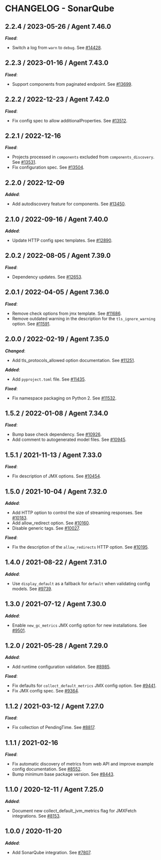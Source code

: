 # CHANGELOG - SonarQube

## 2.2.4 / 2023-05-26 / Agent 7.46.0

***Fixed***: 

* Switch a log from `warn` to `debug`. See [#14428](https://github.com/DataDog/integrations-core/pull/14428).


## 2.2.3 / 2023-01-16 / Agent 7.43.0

***Fixed***: 

* Support components from paginated endpoint. See [#13699](https://github.com/DataDog/integrations-core/pull/13699).


## 2.2.2 / 2022-12-23 / Agent 7.42.0

***Fixed***: 

* Fix config spec to allow additionalProperties. See [#13512](https://github.com/DataDog/integrations-core/pull/13512).


## 2.2.1 / 2022-12-16

***Fixed***: 

* Projects processed in `components` excluded from `components_discovery`. See [#13531](https://github.com/DataDog/integrations-core/pull/13531).
* Fix configuration spec. See [#13504](https://github.com/DataDog/integrations-core/pull/13504).


## 2.2.0 / 2022-12-09

***Added***: 

* Add autodiscovery feature for components. See [#13450](https://github.com/DataDog/integrations-core/pull/13450).


## 2.1.0 / 2022-09-16 / Agent 7.40.0

***Added***: 

* Update HTTP config spec templates. See [#12890](https://github.com/DataDog/integrations-core/pull/12890).


## 2.0.2 / 2022-08-05 / Agent 7.39.0

***Fixed***: 

* Dependency updates. See [#12653](https://github.com/DataDog/integrations-core/pull/12653).


## 2.0.1 / 2022-04-05 / Agent 7.36.0

***Fixed***: 

* Remove check options from jmx template. See [#11686](https://github.com/DataDog/integrations-core/pull/11686).
* Remove outdated warning in the description for the `tls_ignore_warning` option. See [#11591](https://github.com/DataDog/integrations-core/pull/11591).


## 2.0.0 / 2022-02-19 / Agent 7.35.0

***Changed***: 

* Add tls_protocols_allowed option documentation. See [#11251](https://github.com/DataDog/integrations-core/pull/11251).

***Added***: 

* Add `pyproject.toml` file. See [#11435](https://github.com/DataDog/integrations-core/pull/11435).

***Fixed***: 

* Fix namespace packaging on Python 2. See [#11532](https://github.com/DataDog/integrations-core/pull/11532).


## 1.5.2 / 2022-01-08 / Agent 7.34.0

***Fixed***: 

* Bump base check dependency. See [#10926](https://github.com/DataDog/integrations-core/pull/10926).
* Add comment to autogenerated model files. See [#10945](https://github.com/DataDog/integrations-core/pull/10945).


## 1.5.1 / 2021-11-13 / Agent 7.33.0

***Fixed***: 

* Fix description of JMX options. See [#10454](https://github.com/DataDog/integrations-core/pull/10454).


## 1.5.0 / 2021-10-04 / Agent 7.32.0

***Added***: 

* Add HTTP option to control the size of streaming responses. See [#10183](https://github.com/DataDog/integrations-core/pull/10183).
* Add allow_redirect option. See [#10160](https://github.com/DataDog/integrations-core/pull/10160).
* Disable generic tags. See [#10027](https://github.com/DataDog/integrations-core/pull/10027).

***Fixed***: 

* Fix the description of the `allow_redirects` HTTP option. See [#10195](https://github.com/DataDog/integrations-core/pull/10195).


## 1.4.0 / 2021-08-22 / Agent 7.31.0

***Added***: 

* Use `display_default` as a fallback for `default` when validating config models. See [#9739](https://github.com/DataDog/integrations-core/pull/9739).


## 1.3.0 / 2021-07-12 / Agent 7.30.0

***Added***: 

* Enable `new_gc_metrics` JMX config option for new installations. See [#9501](https://github.com/DataDog/integrations-core/pull/9501).


## 1.2.0 / 2021-05-28 / Agent 7.29.0

***Added***: 

* Add runtime configuration validation. See [#8985](https://github.com/DataDog/integrations-core/pull/8985).

***Fixed***: 

* Fix defaults for `collect_default_metrics` JMX config option. See [#9441](https://github.com/DataDog/integrations-core/pull/9441).
* Fix JMX config spec. See [#9364](https://github.com/DataDog/integrations-core/pull/9364).


## 1.1.2 / 2021-03-12 / Agent 7.27.0

***Fixed***: 

* Fix collection of PendingTime. See [#8817](https://github.com/DataDog/integrations-core/pull/8817).


## 1.1.1 / 2021-02-16

***Fixed***: 

* Fix automatic discovery of metrics from web API and improve example config documentation. See [#8552](https://github.com/DataDog/integrations-core/pull/8552).
* Bump minimum base package version. See [#8443](https://github.com/DataDog/integrations-core/pull/8443).


## 1.1.0 / 2020-12-11 / Agent 7.25.0

***Added***: 

* Document new collect_default_jvm_metrics flag for JMXFetch integrations. See [#8153](https://github.com/DataDog/integrations-core/pull/8153).


## 1.0.0 / 2020-11-20

***Added***: 

* Add SonarQube integration. See [#7807](https://github.com/DataDog/integrations-core/pull/7807).


